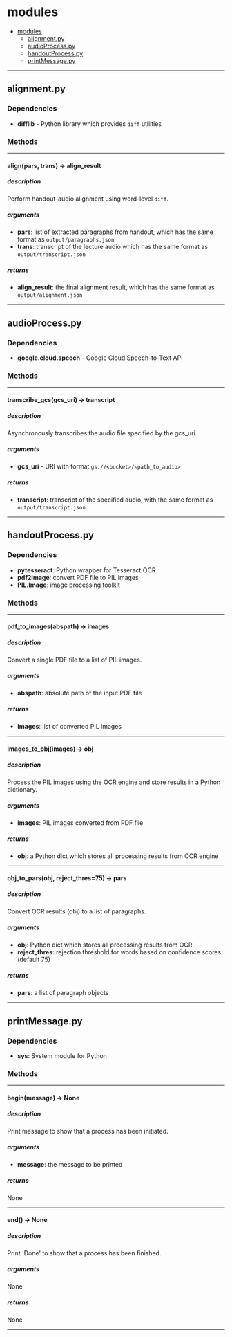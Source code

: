 # modules

- [modules](#modules)
    - [alignment.py](#alignmentpy)
    - [audioProcess.py](#audioProcesspy)
    - [handoutProcess.py](#handoutProcesspy)
    - [printMessage.py](#printMessagepy)

---

## alignment.py

### Dependencies

* **difflib** - Python library which provides `diff` utilities

### Methods

---

#### align(pars, trans) -> align_result

##### description

Perform handout-audio alignment using word-level `diff`.

##### arguments

* **pars**: list of extracted paragraphs from handout, which has the same format as `output/paragraphs.json`
* **trans**: transcript of the lecture audio which has the same format as `output/transcript.json`

##### returns

* **align_result**: the final alignment result, which has the same format as `output/alignment.json`

---

## audioProcess.py

### Dependencies

* **google.cloud.speech** - Google Cloud Speech-to-Text API

### Methods

---

#### transcribe_gcs(gcs_uri) -> transcript

##### description

Asynchronously transcribes the audio file specified by the gcs_uri.

##### arguments

* **gcs_uri** - URI with format `gs://<bucket>/<path_to_audio>`

##### returns

* **transcript**: transcript of the specified audio, with the same format as `output/transcript.json`

---

## handoutProcess.py

### Dependencies

* **pytesseract**: Python wrapper for Tesseract OCR
* **pdf2image**: convert PDF file to PIL images
* **PIL.Image**: image processing toolkit

### Methods

---

#### pdf_to_images(abspath) -> images

##### description

Convert a single PDF file to a list of PIL images.

##### arguments

* **abspath**: absolute path of the input PDF file

##### returns

* **images**: list of converted PIL images

---

#### images_to_obj(images) -> obj

##### description

Process the PIL images using the OCR engine and store results in a Python dictionary.

##### arguments

* **images**: PIL images converted from PDF file

##### returns

* **obj**: a Python dict which stores all processing results from OCR engine

---

#### obj_to_pars(obj, reject_thres=75) -> pars

##### description

Convert OCR results (obj) to a list of paragraphs.

##### arguments

* **obj**: Python dict which stores all processing results from OCR
* **reject_thres**: rejection threshold for words based on confidence scores (default 75)

##### returns

* **pars**: a list of paragraph objects

---

## printMessage.py

### Dependencies

* **sys**: System module for Python

### Methods

---

#### begin(message) -> None

##### description

Print message to show that a process has been initiated.

##### arguments

* **message**: the message to be printed

##### returns
None

---

#### end() -> None

##### description

Print 'Done' to show that a process has been finished.

##### arguments

None

##### returns

None

---